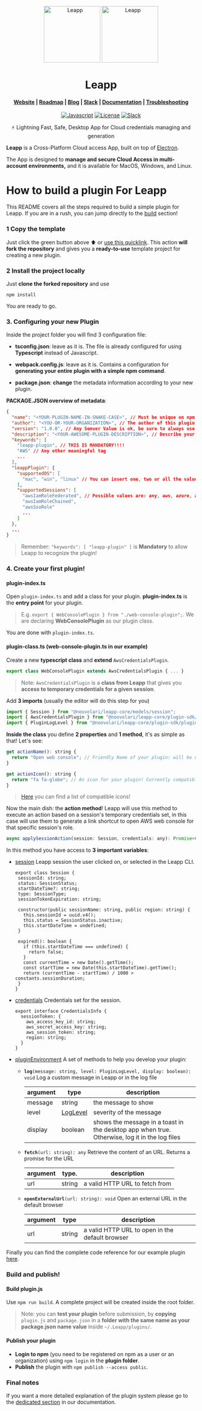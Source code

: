 <p align="center">
  <img src="https://github.com/Noovolari/leapp/blob/master/.github/images/README-1.png#gh-dark-mode-only" alt="Leapp" height="150" />
    <img src="https://github.com/Noovolari/leapp/blob/master/.github/images/README-1-dark.png#gh-light-mode-only" alt="Leapp" height="150" />
</p>

<h1 align="center">Leapp</h1>

<h4 align="center">
  <a href="https://www.leapp.cloud">Website</a> |
  <a href="https://roadmap.leapp.cloud/tabs/4-in-progress">Roadmap</a> |
  <a href="https://medium.com/leapp-cloud">Blog</a> |
  <a href="https://join.slack.com/t/noovolari/shared_invite/zt-opn8q98k-HDZfpJ2_2U3RdTnN~u_B~Q">Slack</a> |
  <a href="https://docs.leapp.cloud">Documentation</a> |
  <a href="https://docs.leapp.cloud/latest/troubleshooting/app-data/">Troubleshooting</a>

</h4>

<p align="center">
  <a href="https://lgtm.com/projects/g/Noovolari/leapp/context:javascript"><img src="https://img.shields.io/lgtm/grade/javascript/g/Noovolari/leapp.svg?logo=lgtm&logoWidth=18" alt="Javascript"></a>
  <a href="https://github.com/Noovolari/leapp/blob/master/LICENSE"><img alt="License" src="https://img.shields.io/github/license/noovolari/leapp"></a>
  <a href="https://join.slack.com/t/noovolari/shared_invite/zt-opn8q98k-HDZfpJ2_2U3RdTnN~u_B~Q"><img src="https://img.shields.io/badge/slack-online-green" alt="Slack"></a>
</p>

<p align="center">⚡ Lightning Fast, Safe, Desktop App for Cloud credentials managing and generation</p>

**Leapp** is a Cross-Platform Cloud access App, built on top of [Electron](https://github.com/electron/electron).

The App is designed to **manage and secure Cloud Access in multi-account environments,** and it is available for MacOS, Windows, and Linux.

# How to build a plugin For Leapp

This README covers all the steps required to build a simple plugin for Leapp. 
If you are in a rush, you can jump directly to the [build](/#create-your-first-plugin!) section!

### 1 Copy the template

Just click the green button above ⬆️ or [use this quicklink](https://github.com/Noovolari/leapp-plugin-template/generate). This action **will fork the repository** and gives you a **ready-to-use** template project for creating a new plugin.

### 2 Install the project locally

Just **clone the forked repository** and use 

```npm install```

You are ready to go.

### 3. Configuring your new Plugin

Inside the project folder you will find 3 configuration file:

- **tsconfig.json**: leave as it is. The file is already configured for using **Typescript** instead of Javascript.
- **webpack.config.js**: leave as it is. Contains a configuration for **generating your entire plugin with a simple npm command**.

- **package.json**: **change** the metadata information according to your new plugin.

**PACKAGE.JSON overview of metadata**:

```json
{
  "name": "<YOUR-PLUGIN-NAME-IN-SNAKE-CASE>", // Must be unique on npm and can contain your organization name as well
  "author": "<YOU-OR-YOUR-ORGANIZATION>", // The author of this plugin
  "version": "1.0.0", // Any Semver Value is ok, be sure to always use a value > of the one on your npm repository
  "description": "<YOUR-AWESOME-PLUGIN-DESCRIPTION>", // Describe your plugin
  "keywords": [
    "leapp-plugin", // THIS IS MANDATORY!!!!
    "AWS" // Any other meaningful tag
    ...
  ],
  "leappPlugin": {
    "supportedOS": [
      "mac", "win", "linux" // You can insert one, two or all the values, you can also leave this tag blank to include all OSs
    ],
    "supportedSessions": [
      "awsIamRoleFederated", // Possible values are: any, aws, azure, awsIamRoleFederated, awsIamRoleChained, awsSsoRole, awsIamUser
      "awsIamRoleChained",
      "awsSsoRole"
      ...
    ]
  },
  ...
}
```

> Remember: `"keywords": [ "leapp-plugin" ]` is **Mandatory** to allow Leapp to recognize the plugin!

### 4. Create your first plugin!

#### plugin-index.ts

Open `plugin-index.ts` and add a class for your plugin. **plugin-index.ts** is the **entry point** for your plugin.

> E.g. `export { WebConsolePlugin } from "./web-console-plugin";`. We are declaring **WebConsolePlugin** as our plugin class.

You are done with `plugin-index.ts`.

#### plugin-class.ts (web-console-plugin.ts in our example)

Create a new **typescript class** and **extend** `AwsCredentialsPlugin`.


```javascript 
export class WebConsolePlugin extends AwsCredentialsPlugin { ... }
```

> Note: `AwsCredentialsPlugin` is a **class from Leapp** that gives you **access to temporary credentials for a given session**.

Add **3 imports** (usually the editor will do this step for you)

```javascript
import { Session } from "@noovolari/leapp-core/models/session";
import { AwsCredentialsPlugin } from "@noovolari/leapp-core/plugin-sdk/aws-credentials-plugin";
import { PluginLogLevel } from "@noovolari/leapp-core/plugin-sdk/plugin-log-level";
```

**Inside the class** you define **2 properties** and **1 method**, it's as simple as that! Let's see:

```javascript
get actionName(): string {
  return "Open web console"; // Friendly Name of your plugin: will be used to show the action in the Leapp Menu and Leapp plugin List
}

get actionIcon(): string {
  return "fa fa-globe"; // An icon for your plugin! Currently compatible with Font-Awesome 5+ icon tags.
}
```
> [Here](https://fontawesome.com/v5/search) you can find a list of compatible icons!

Now the main dish: the **action method**! Leapp will use this method to execute an action based on a session's temporary credentials set, in this case will use them to generate a link shortcut to open AWS web console for that specific session's role.

```javascript
async applySessionAction(session: Session, credentials: any): Promise<void> { ... }
```

In this method you have access to **3 important variables**:

- [session](https://github.com/Noovolari/leapp/blob/master/packages/core/src/models/session.ts) 
   Leapp session the user clicked on, or selected in the Leapp CLI.
   ```
   export class Session {
    sessionId: string;
    status: SessionStatus;
    startDateTime?: string;
    type: SessionType;
    sessionTokenExpiration: string;

    constructor(public sessionName: string, public region: string) {
      this.sessionId = uuid.v4();
      this.status = SessionStatus.inactive;
      this.startDateTime = undefined;
    }

    expired(): boolean {
      if (this.startDateTime === undefined) {
        return false;
      }
      const currentTime = new Date().getTime();
      const startTime = new Date(this.startDateTime).getTime();
      return (currentTime - startTime) / 1000 > constants.sessionDuration;
    }
  }
   ```
- [credentials](https://github.com/Noovolari/leapp/blob/master/packages/core/src/models/credentials-info.ts)
  Credentials set for the session.
  ```
  export interface CredentialsInfo {
    sessionToken: {
      aws_access_key_id: string;
      aws_secret_access_key: string;
      aws_session_token: string;
      region: string;
    }
  }
  ```
- [pluginEnvironment](https://github.com/Noovolari/leapp/blob/master/packages/core/src/plugin-sdk/plugin-environment.ts)
  A set of methods to help you develop your plugin:
  
  - **`log`**`(message: string, level: PluginLogLevel, display: boolean): void`
    Log a custom message in Leapp or in the log file

    | argument | type      | description |
    | -------- | --------- | ----------- |
    | message  | string    | the message to show  |
    | level    | [LogLevel](https://github.com/Noovolari/leapp/blob/master/packages/core/src/plugin-sdk/plugin-log-level.ts) | severity of the message |
    | display  | boolean   | shows the message in a toast in the desktop app when true. Otherwise, log it in the log files |

  - **`fetch`**`(url: string): any`
    Retrieve the content of an URL. Returns a promise for the URL

    | argument | type.  |  description |
    | -------- | ------ | ------------ |
    | url      | string | a valid HTTP URL to fetch from |


  - **`openExternalUrl`**`(url: string): void`
    Open an external URL in the default browser

    | argument | type     | description |
    | -------- | -------- | ----------- |
    | url      | string   | a valid HTTP URL to open in the default browser |
    
Finally you can find the complete code reference for our example plugin [here](https://github.com/Noovolari/leapp-plugin-template/blob/main/web-console-plugin.ts).

### Build and publish!

#### Build plugin.js

Use `npm run build`. A complete project will be created inside the root folder. 

> Note: you can **test your plugin** before submission, by **copying** `plugin.js` and `package.json` in a **folder with the same name as your package.json name value** inside `~/.Leapp/plugins/`.

#### Publish your plugin

- **Login to npm** (you need to be registered on npm as a user or an organization) using `npm login` in the **plugin folder**.
- **Publish** the plugin with `npm publish --access public`.

### Final notes

If you want a more detailed explanation of the plugin system please go to the [dedicated section](https://docs.leapp.cloud/latest/plugins/plugins-introduction) in  our documentation.
